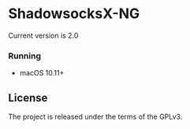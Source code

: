 # ShadowsocksX-NG

Current version is 2.0

### Running

- macOS 10.11+

## License

The project is released under the terms of the GPLv3.
